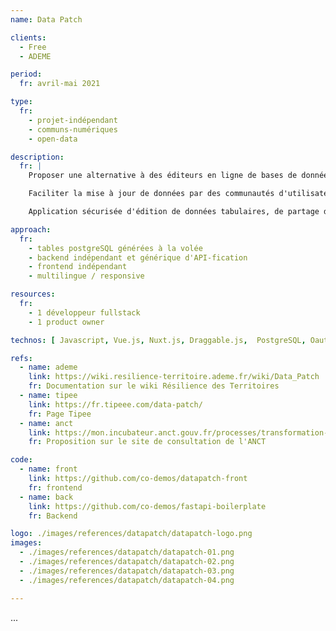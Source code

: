```yaml
---
name: Data Patch

clients: 
  - Free
  - ADEME

period: 
  fr: avril-mai 2021

type:
  fr:
    - projet-indépendant
    - communs-numériques
    - open-data

description:
  fr: |
    Proposer une alternative à des éditeurs en ligne de bases de données propriétaires tels que Airtable, en y ajoutant une fonctionnalité de contribution ouverte / modération (s'inspirant de Wikipedia). 

    Faciliter la mise à jour de données par des communautés d'utilisateurs.

    Application sécurisée d'édition de données tabulaires, de partage de données (API, iframe, widget), de gestion de base de données relationnelles, de contribution ouverte et de modération.

approach:
  fr: 
    - tables postgreSQL générées à la volée
    - backend indépendant et générique d'API-fication
    - frontend indépendant
    - multilingue / responsive

resources:
  fr: 
    - 1 développeur fullstack
    - 1 product owner

technos: [ Javascript, Vue.js, Nuxt.js, Draggable.js,  PostgreSQL, Oauth2, FastAPI, SocketIO, Y.js, i18n ]

refs:
  - name: ademe
    link: https://wiki.resilience-territoire.ademe.fr/wiki/Data_Patch
    fr: Documentation sur le wiki Résilience des Territoires
  - name: tipee
    link: https://fr.tipeee.com/data-patch/
    fr: Page Tipee
  - name: anct
    link: https://mon.incubateur.anct.gouv.fr/processes/transformation-numerique/f/5/proposals/242
    fr: Proposition sur le site de consultation de l'ANCT

code:
  - name: front
    link: https://github.com/co-demos/datapatch-front
    fr: frontend
  - name: back
    link: https://github.com/co-demos/fastapi-boilerplate
    fr: Backend

logo: ./images/references/datapatch/datapatch-logo.png
images:
  - ./images/references/datapatch/datapatch-01.png
  - ./images/references/datapatch/datapatch-02.png
  - ./images/references/datapatch/datapatch-03.png
  - ./images/references/datapatch/datapatch-04.png

---
```


...
